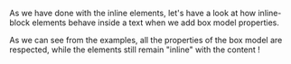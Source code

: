 As we have done with the inline elements, let's have a look at how inline-block elements behave inside a text when we add box model properties.

As we can see from the examples, all the properties of the box model are respected, while the elements still remain "inline" with the content !